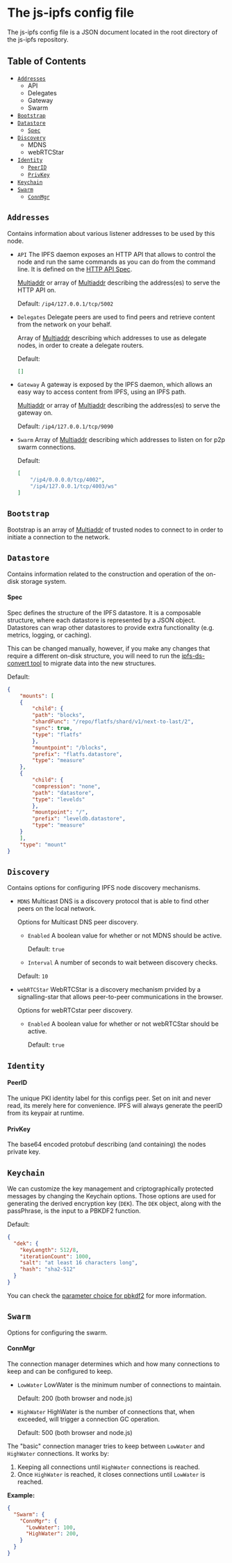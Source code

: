 # The js-ipfs config file

The js-ipfs config file is a JSON document located in the root directory of the js-ipfs repository.

## Table of Contents

- [`Addresses`](#addresses)
  - API
  - Delegates
  - Gateway
  - Swarm
- [`Bootstrap`](#bootstrap)
- [`Datastore`](#datastore)
  - [`Spec`](#spec)
- [`Discovery`](#discovery)
  - MDNS
  - webRTCStar
- [`Identity`](#identity)
  - [`PeerID`](#peerid)
  - [`PrivKey`](#privkey)
- [`Keychain`](#keychain)
- [`Swarm`](#swarm)
  - [`ConnMgr`](#connmgr)

## `Addresses`
Contains information about various listener addresses to be used by this node.

- `API`
	The IPFS daemon exposes an HTTP API that allows to control the node and run the same commands as you can do from the command line. It is defined on the [HTTP API Spec](https://docs.ipfs.io/reference/api/http).

	[Multiaddr](https://github.com/multiformats/multiaddr/) or array of [Multiaddr](https://github.com/multiformats/multiaddr/) describing the address(es) to serve the HTTP API on.

	Default: `/ip4/127.0.0.1/tcp/5002`

- `Delegates`
	Delegate peers are used to find peers and retrieve content from the network on your behalf.

	Array of [Multiaddr](https://github.com/multiformats/multiaddr/) describing which addresses to use as delegate nodes, in order to create a delegate routers.

	Default:
	```json
	[]
	```

- `Gateway`
	A gateway is exposed by the IPFS daemon, which allows an easy way to access content from IPFS, using an IPFS path.

	[Multiaddr](https://github.com/multiformats/multiaddr/) or array of [Multiaddr](https://github.com/multiformats/multiaddr/) describing the address(es) to serve the gateway on.

	Default: `/ip4/127.0.0.1/tcp/9090`

- `Swarm`
	Array of [Multiaddr](https://github.com/multiformats/multiaddr/) describing which addresses to listen on for p2p swarm connections.

	Default:
	```json
	[
		"/ip4/0.0.0.0/tcp/4002",
		"/ip4/127.0.0.1/tcp/4003/ws"
	]
	```

## `Bootstrap`
Bootstrap is an array of [Multiaddr](https://github.com/multiformats/multiaddr/) of trusted nodes to connect to in order to
initiate a connection to the network.

## `Datastore`
Contains information related to the construction and operation of the on-disk
storage system.

#### Spec
Spec defines the structure of the IPFS datastore. It is a composable structure, where each datastore is represented by a JSON object. Datastores can wrap other datastores to provide extra functionality (e.g. metrics, logging, or caching).

This can be changed manually, however, if you make any changes that require a different on-disk structure, you will need to run the [ipfs-ds-convert tool](https://github.com/ipfs/ipfs-ds-convert) to migrate data into the new structures.

Default:
```json
{
	"mounts": [
	{
		"child": {
		"path": "blocks",
		"shardFunc": "/repo/flatfs/shard/v1/next-to-last/2",
		"sync": true,
		"type": "flatfs"
		},
		"mountpoint": "/blocks",
		"prefix": "flatfs.datastore",
		"type": "measure"
	},
	{
		"child": {
		"compression": "none",
		"path": "datastore",
		"type": "levelds"
		},
		"mountpoint": "/",
		"prefix": "leveldb.datastore",
		"type": "measure"
	}
	],
	"type": "mount"
}
```

## `Discovery`
Contains options for configuring IPFS node discovery mechanisms.

- `MDNS`
	Multicast DNS is a discovery protocol that is able to find other peers on the local network.

	Options for Multicast DNS peer discovery.

  - `Enabled`
	A boolean value for whether or not MDNS should be active.

	Default: `true`

  -  `Interval`
	A number of seconds to wait between discovery checks.

	Default: `10`

- `webRTCStar`
	WebRTCStar is a discovery mechanism prvided by a signalling-star that allows peer-to-peer communications in the browser.  

	Options for webRTCstar peer discovery.

  - `Enabled`
	A boolean value for whether or not webRTCStar should be active.

	Default: `true`

## `Identity`

#### PeerID
The unique PKI identity label for this configs peer. Set on init and never read, its merely here for convenience. IPFS will always generate the peerID from its keypair at runtime.

#### PrivKey
The base64 encoded protobuf describing (and containing) the nodes private key.

## `Keychain`
We can customize the key management and criptographically protected messages by changing the Keychain options. Those options are used for generating the derived encryption key (`DEK`). The `DEK` object, along with the passPhrase, is the input to a PBKDF2 function.

Default:
```json
{
  "dek": {
    "keyLength": 512/8,
	"iterationCount": 1000,
	"salt": "at least 16 characters long",
	"hash": "sha2-512"
  }
}
```

You can check the [parameter choice for pbkdf2](https://cryptosense.com/parameter-choice-for-pbkdf2/) for more information.

## `Swarm`

Options for configuring the swarm.

#### ConnMgr

The connection manager determines which and how many connections to keep and can be configured to keep.

- `LowWater`
	LowWater is the minimum number of connections to maintain.

	Default: 200 (both browser and node.js)

- `HighWater`
	HighWater is the number of connections that, when exceeded, will trigger a connection GC operation.

	Default: 500 (both browser and node.js)


The "basic" connection manager tries to keep between `LowWater` and `HighWater` connections. It works by:

1. Keeping all connections until `HighWater` connections is reached.
2. Once `HighWater` is reached, it closes connections until `LowWater` is reached.

**Example:**

```json
{
  "Swarm": {
    "ConnMgr": {
      "LowWater": 100,
      "HighWater": 200,
    }
  }
}
```
